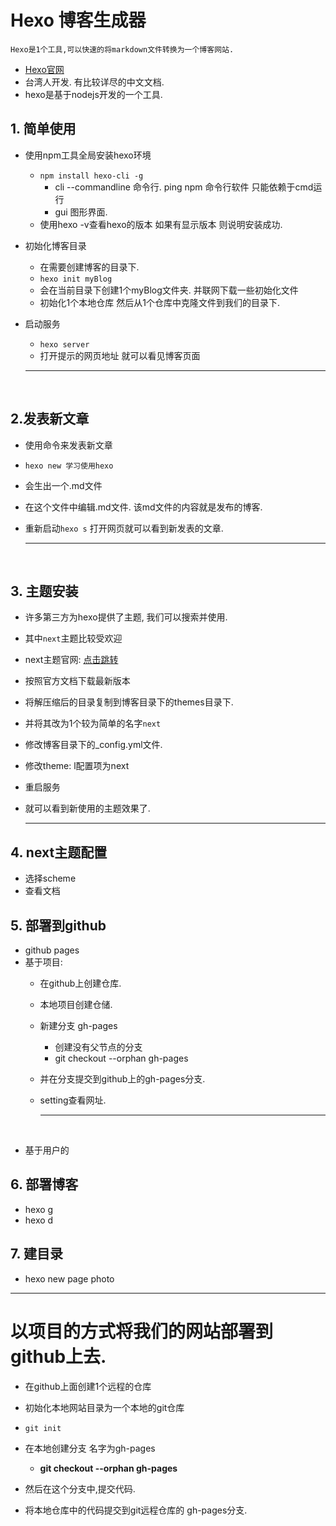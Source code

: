 # Hexo 博客生成器

```
Hexo是1个工具,可以快速的将markdown文件转换为一个博客网站.
```

* [Hexo官网](https://hexo.io/)
* 台湾人开发. 有比较详尽的中文文档.
* hexo是基于nodejs开发的一个工具.

## 1. 简单使用

* 使用npm工具全局安装hexo环境

  * `npm install hexo-cli -g`
    * cli  --commandline 命令行. ping npm 命令行软件 只能依赖于cmd运行
    * gui 图形界面.
  * 使用hexo -v查看hexo的版本 如果有显示版本 则说明安装成功.

* 初始化博客目录

  * 在需要创建博客的目录下.
  * `hexo init myBlog`   
  * 会在当前目录下创建1个myBlog文件夹. 并联网下载一些初始化文件
  * 初始化1个本地仓库 然后从1个仓库中克隆文件到我们的目录下.

* 启动服务

  * `hexo server`
  * 打开提示的网页地址 就可以看见博客页面

  ***

  ​

## 2.发表新文章

* 使用命令来发表新文章

* `hexo new 学习使用hexo`

* 会生出一个.md文件

* 在这个文件中编辑.md文件. 该md文件的内容就是发布的博客.

* 重新启动`hexo s` 打开网页就可以看到新发表的文章.

  ***

  ​

## 3. 主题安装

* 许多第三方为hexo提供了主题, 我们可以搜索并使用.

* 其中`next`主题比较受欢迎

* next主题官网: [点击跳转](http://theme-next.iissnan.com/)

* 按照官方文档下载最新版本

* 将解压缩后的目录复制到博客目录下的themes目录下.

* 并将其改为1个较为简单的名字`next`

* 修改博客目录下的_config.yml文件.

* 修改theme: l配置项为next

* 重启服务

* 就可以看到新使用的主题效果了.

  ***

## 4. next主题配置

* 选择scheme
* 查看文档

## 5. 部署到github

* github pages
* 基于项目:
  * 在github上创建仓库.

  * 本地项目创建仓储.

  * 新建分支 gh-pages
    * 创建没有父节点的分支
    * git checkout --orphan gh-pages

  * 并在分支提交到github上的gh-pages分支.

  * setting查看网址.

    ***

    ​
* 基于用户的

## 6. 部署博客

* hexo g
* hexo d



## 7. 建目录

* hexo new page photo


***

#  以项目的方式将我们的网站部署到github上去.

*   在github上面创建1个远程的仓库

*   初始化本地网站目录为一个本地的git仓库

  *   `git init`

* 在本地创建分支 名字为gh-pages

  * **git checkout --orphan gh-pages**

* 然后在这个分支中,提交代码.

* 将本地仓库中的代码提交到git远程仓库的 gh-pages分支.

  ​

